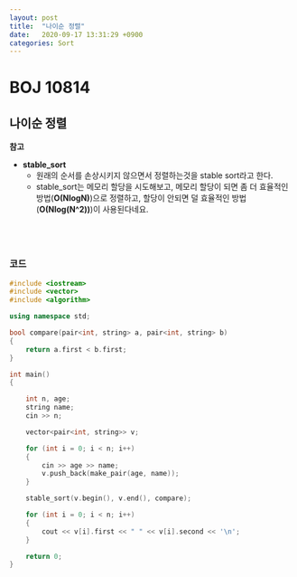```yaml
---
layout: post
title:  "나이순 정렬"
date:   2020-09-17 13:31:29 +0900
categories: Sort
---
```

# BOJ 10814

## 나이순 정렬

**참고**

- **stable_sort**
  -   원래의 순서를 손상시키지 않으면서 정렬하는것을 stable sort라고 한다.
  - stable_sort는 메모리 할당을 시도해보고, 
    메모리 할당이 되면 좀 더 효율적인 방법(**O(NlogN)**)으로 정렬하고, 
    할당이 안되면 덜 효율적인 방법(**O(Nlog(N^2))**)이 사용된다네요.





<br/> 


### <br/> 코드

```c++
#include <iostream>
#include <vector>
#include <algorithm>

using namespace std;

bool compare(pair<int, string> a, pair<int, string> b)
{
    return a.first < b.first;
}

int main()
{

    int n, age;
    string name;
    cin >> n;

    vector<pair<int, string>> v;

    for (int i = 0; i < n; i++)
    {
        cin >> age >> name;
        v.push_back(make_pair(age, name));
    }

    stable_sort(v.begin(), v.end(), compare);

    for (int i = 0; i < n; i++)
    {
        cout << v[i].first << " " << v[i].second << '\n';
    }

    return 0;
}

```


